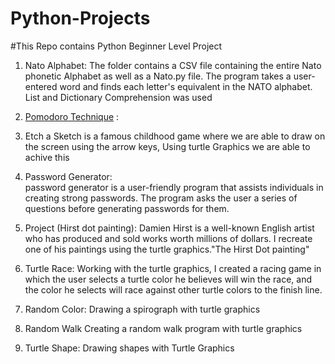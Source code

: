 # Python-Projects
#This Repo contains Python Beginner Level Project


1. Nato Alphabet:
    The folder contains a CSV file containing the entire Nato phonetic Alphabet as well as a Nato.py file. The program takes a user-entered word and finds each letter's    equivalent in the NATO alphabet. List and Dictionary Comprehension was used
    
2. [Pomodoro Technique](https://todoist.com/productivity-methods/pomodoro-technique) :
    

2. Etch a Sketch is a famous childhood game where we are able to draw on the screen using the arrow keys, Using turtle Graphics we are able to achive this


3. Password Generator:  
password generator is a user-friendly program that assists individuals in creating strong passwords. The program asks the user a series of questions before generating passwords for them.

4. Project (Hirst dot painting): 
Damien Hirst is a well-known English artist who has produced and sold works worth millions of dollars. I recreate one of his paintings using the turtle graphics."The Hirst Dot painting"

5. Turtle Race:
Working with the turtle graphics, I created a racing game in which the user selects a turtle color he believes will win the race, and the color he selects will race against other turtle colors to the finish line.


6. Random Color: 
  Drawing a spirograph with turtle graphics

7. Random Walk
 Creating a random walk program with turtle graphics
 
 8. Turtle Shape:
  Drawing shapes with Turtle Graphics

